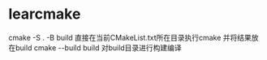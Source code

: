 # learcmake

cmake -S . -B build   直接在当前CMakeList.txt所在目录执行cmake 并将结果放在build
cmake --build build   对build目录进行构建编译
